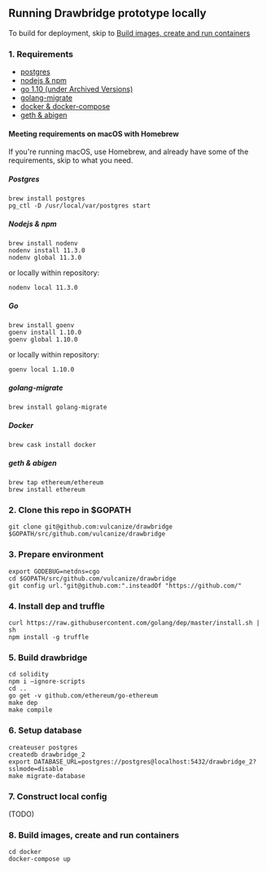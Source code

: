 ## Running Drawbridge prototype locally
To build for deployment, skip to [Build images, create and run containers](#buildandrun)

### 1. Requirements
- [postgres](https://postgresql.org)
- [nodejs & npm](https://nodejs.org)
- [go 1.10 (under Archived Versions)](https://golang.org/dl)
- [golang-migrate](https://github.com/golang-migrate/migrate)
- [docker & docker-compose](https://docker.com)
- [geth & abigen](https://github.com/ethereum/go-ethereum)


#### Meeting requirements on macOS with Homebrew
If you're running macOS, use Homebrew, and already have some of the requirements, skip to what you need.

##### Postgres
```
brew install postgres
pg_ctl -D /usr/local/var/postgres start
```
##### Nodejs & npm
```
brew install nodenv
nodenv install 11.3.0
nodenv global 11.3.0
```
or locally within repository:
```
nodenv local 11.3.0
```
##### Go
```
brew install goenv
goenv install 1.10.0
goenv global 1.10.0
```
or locally within repository:
```
goenv local 1.10.0
```
##### golang-migrate
```
brew install golang-migrate
```
##### Docker
```
brew cask install docker
```
##### geth & abigen
```
brew tap ethereum/ethereum
brew install ethereum
```

### 2. Clone this repo in $GOPATH
```
git clone git@github.com:vulcanize/drawbridge $GOPATH/src/github.com/vulcanize/drawbridge
```

### 3. Prepare environment
```
export GODEBUG=netdns=cgo
cd $GOPATH/src/github.com/vulcanize/drawbridge
git config url."git@github.com:".insteadOf "https://github.com/"
```

### 4. Install dep and truffle
```
curl https://raw.githubusercontent.com/golang/dep/master/install.sh | sh
npm install -g truffle
```

### 5. Build drawbridge
```
cd solidity
npm i —ignore-scripts
cd ..
go get -v github.com/ethereum/go-ethereum
make dep
make compile
```

### 6. Setup database
```
createuser postgres
createdb drawbridge_2
export DATABASE_URL=postgres://postgres@localhost:5432/drawbridge_2?sslmode=disable
make migrate-database
```

### 7. Construct local config
(TODO)

### 8. Build images, create and run containers <a name="buildandrun"></a>
```
cd docker
docker-compose up
```
